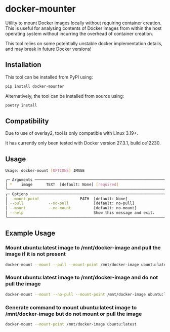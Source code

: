 # docker-mounter
Utility to mount Docker images locally without requiring container creation. This is useful for analysing contents of
Docker images from within the host operating system without incurring the overhead of container creation.

This tool relies on some potentially unstable docker implementation details, and may break in future Docker versions!

## Installation

This tool can be installed from PyPI using:

```bash
pip install docker-mounter
```

Alternatively, the tool can be installed from source using:

```bash
poetry install
```

## Compatibility
Due to use of overlay2, tool is only compatible with Linux 3.19+.

It has currently only been tested with Docker version 27.3.1, build ce12230.

## Usage

```bash
Usage: docker-mount [OPTIONS] IMAGE

╭─ Arguments ─────────────────────────────────────────────────────────╮
│ *    image      TEXT  [default: None] [required]                    │
╰─────────────────────────────────────────────────────────────────────╯
╭─ Options ───────────────────────────────────────────────────────────╮
│ --mount-point                  PATH  [default: None]                │
│ --pull           --no-pull           [default: no-pull]             │
│ --mount          --no-mount          [default: no-mount]            │
│ --help                               Show this message and exit.    │
╰─────────────────────────────────────────────────────────────────────╯
```

## Example Usage

### Mount ubuntu:latest image to /mnt/docker-image and pull the image if it is not present
```bash
docker-mount --mount --pull --mount-point /mnt/docker-image ubuntu:latest
```

### Mount ubuntu:latest image to /mnt/docker-image and do not pull the image
```bash
docker-mount --mount --no-pull --mount-point /mnt/docker-image ubuntu:latest
```

### Generate command to mount ubuntu:latest image to /mnt/docker-image but do not mount or pull the image
```bash
docker-mount --mount-point /mnt/docker-image ubuntu:latest
```
